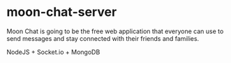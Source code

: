 # moon-chat-server

Moon Chat is going to be the free web application that everyone can use to send messages and stay connected with their friends and families.

NodeJS + Socket.io + MongoDB
